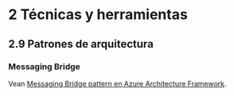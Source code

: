 # 2 Técnicas y herramientas

## 2.9 Patrones de arquitectura

### Messaging Bridge

Vean [Messaging Bridge pattern en Azure Architecture
Framework](https://learn.microsoft.com/en-us/azure/architecture/patterns/messaging-bridge).
